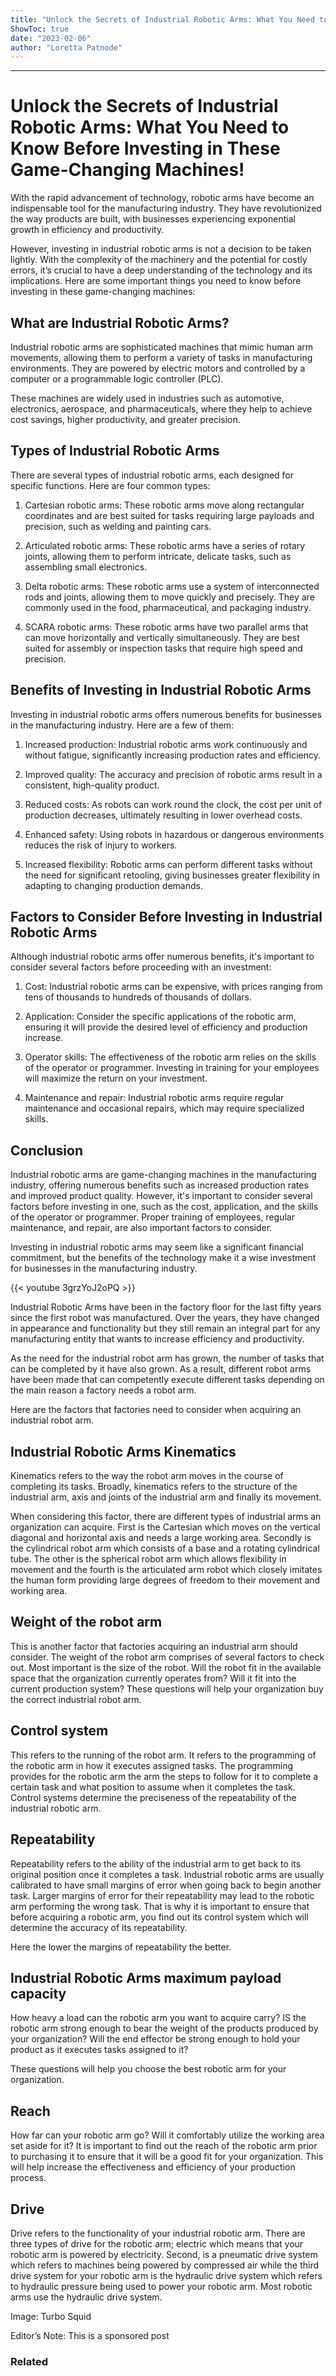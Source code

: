```yaml
---
title: "Unlock the Secrets of Industrial Robotic Arms: What You Need to Know Before Investing in These Game-Changing Machines!"
ShowToc: true 
date: "2023-02-06"
author: "Loretta Patnode"
---
```

*****
# Unlock the Secrets of Industrial Robotic Arms: What You Need to Know Before Investing in These Game-Changing Machines!

With the rapid advancement of technology, robotic arms have become an indispensable tool for the manufacturing industry. They have revolutionized the way products are built, with businesses experiencing exponential growth in efficiency and productivity. 

However, investing in industrial robotic arms is not a decision to be taken lightly. With the complexity of the machinery and the potential for costly errors, it’s crucial to have a deep understanding of the technology and its implications. Here are some important things you need to know before investing in these game-changing machines:

## What are Industrial Robotic Arms?

Industrial robotic arms are sophisticated machines that mimic human arm movements, allowing them to perform a variety of tasks in manufacturing environments. They are powered by electric motors and controlled by a computer or a programmable logic controller (PLC).

These machines are widely used in industries such as automotive, electronics, aerospace, and pharmaceuticals, where they help to achieve cost savings, higher productivity, and greater precision.

## Types of Industrial Robotic Arms

There are several types of industrial robotic arms, each designed for specific functions. Here are four common types:

1. Cartesian robotic arms: These robotic arms move along rectangular coordinates and are best suited for tasks requiring large payloads and precision, such as welding and painting cars.

2. Articulated robotic arms: These robotic arms have a series of rotary joints, allowing them to perform intricate, delicate tasks, such as assembling small electronics.

3. Delta robotic arms: These robotic arms use a system of interconnected rods and joints, allowing them to move quickly and precisely. They are commonly used in the food, pharmaceutical, and packaging industry.

4. SCARA robotic arms: These robotic arms have two parallel arms that can move horizontally and vertically simultaneously. They are best suited for assembly or inspection tasks that require high speed and precision.

## Benefits of Investing in Industrial Robotic Arms

Investing in industrial robotic arms offers numerous benefits for businesses in the manufacturing industry. Here are a few of them:

1. Increased production: Industrial robotic arms work continuously and without fatigue, significantly increasing production rates and efficiency.

2. Improved quality: The accuracy and precision of robotic arms result in a consistent, high-quality product.

3. Reduced costs: As robots can work round the clock, the cost per unit of production decreases, ultimately resulting in lower overhead costs.

4. Enhanced safety: Using robots in hazardous or dangerous environments reduces the risk of injury to workers.

5. Increased flexibility: Robotic arms can perform different tasks without the need for significant retooling, giving businesses greater flexibility in adapting to changing production demands.

## Factors to Consider Before Investing in Industrial Robotic Arms

Although industrial robotic arms offer numerous benefits, it's important to consider several factors before proceeding with an investment:

1. Cost: Industrial robotic arms can be expensive, with prices ranging from tens of thousands to hundreds of thousands of dollars.

2. Application: Consider the specific applications of the robotic arm, ensuring it will provide the desired level of efficiency and production increase.

3. Operator skills: The effectiveness of the robotic arm relies on the skills of the operator or programmer. Investing in training for your employees will maximize the return on your investment.

4. Maintenance and repair: Industrial robotic arms require regular maintenance and occasional repairs, which may require specialized skills.

## Conclusion

Industrial robotic arms are game-changing machines in the manufacturing industry, offering numerous benefits such as increased production rates and improved product quality. However, it's important to consider several factors before investing in one, such as the cost, application, and the skills of the operator or programmer. Proper training of employees, regular maintenance, and repair, are also important factors to consider.

Investing in industrial robotic arms may seem like a significant financial commitment, but the benefits of the technology make it a wise investment for businesses in the manufacturing industry.

{{< youtube 3grzYoJ2oPQ >}} 



Industrial Robotic Arms have been in the factory floor for the last fifty years since the first robot was manufactured. Over the years, they have changed in appearance and functionality but they still remain an integral part for any manufacturing entity that wants to increase efficiency and productivity.
 
As the need for the industrial robot arm has grown, the number of tasks that can be completed by it have also grown. As a result, different robot arms have been made that can competently execute different tasks depending on the main reason a factory needs a robot arm.
 
Here are the factors that factories need to consider when acquiring an industrial robot arm.
 
## Industrial Robotic Arms Kinematics
 
Kinematics refers to the way the robot arm moves in the course of completing its tasks. Broadly, kinematics refers to the structure of the industrial arm, axis and joints of the industrial arm and finally its movement.
 
When considering this factor, there are different types of industrial arms an organization can acquire. First is the Cartesian which moves on the vertical diagonal and horizontal axis and needs a large working area. Secondly is the cylindrical robot arm which consists of a base and a rotating cylindrical tube. The other is the spherical robot arm which allows flexibility in movement and the fourth is the articulated arm robot which closely imitates the human form providing large degrees of freedom to their movement and working area.
 
## Weight of the robot arm
 
This is another factor that factories acquiring an industrial arm should consider. The weight of the robot arm comprises of several factors to check out. Most important is the size of the robot. Will the robot fit in the available space that the organization currently operates from? Will it fit into the current production system? These questions will help your organization buy the correct industrial robot arm.
 
## Control system
 
This refers to the running of the robot arm. It refers to the programming of the robotic arm in how it executes assigned tasks. The programming provides for the robotic arm the arm the steps to follow for it to complete a certain task and what position to assume when it completes the task. Control systems determine the preciseness of the repeatability of the industrial robotic arm.
 
## Repeatability 
 
Repeatability refers to the ability of the industrial arm to get back to its original position once it completes a task. Industrial robotic arms are usually calibrated to have small margins of error when going back to begin another task. Larger margins of error for their repeatability may lead to the robotic arm performing the wrong task. That is why it is important to ensure that before acquiring a robotic arm, you find out its control system which will determine the accuracy of its repeatability.
 
Here the lower the margins of repeatability the better.
 
## Industrial Robotic Arms maximum payload capacity
 
How heavy a load can the robotic arm you want to acquire carry? IS the robotic arm strong enough to bear the weight of the products produced by your organization? Will the end effector be strong enough to hold your product as it executes tasks assigned to it?
 
These questions will help you choose the best robotic arm for your organization.
 
## Reach
 
How far can your robotic arm go? Will it comfortably utilize the working area set aside for it? It is important to find out the reach of the robotic arm prior to purchasing it to ensure that it will be a good fit for your organization. This will help increase the effectiveness and efficiency of your production process.
 
## Drive
 
Drive refers to the functionality of your industrial robotic arm. There are three types of drive for the robotic arm; electric which means that your robotic arm is powered by electricity. Second, is a pneumatic drive system which refers to machines being powered by compressed air while the third drive system for your robotic arm is the hydraulic drive system which refers to hydraulic pressure being used to power your robotic arm. Most robotic arms use the hydraulic drive system.
 
Image: Turbo Squid
 
Editor’s Note: This is a sponsored post
 
### Related



